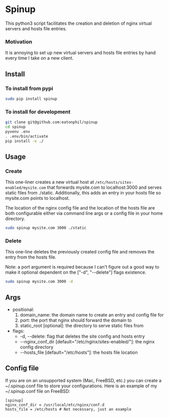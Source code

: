 # Spinup

This python3 script facilitates the creation and deletion of nginx virtual servers
and hosts file entries.

### Motivation

It is annoying to set up new virtual servers and hosts file entries by hand
every time I take on a new client.

## Install

### To install from pypi

```bash
sudo pip install spinup
```

### To install for development

```bash
git clone git@github.com:eatonphil/spinup
cd spinup
pyvenv .env
. .env/bin/activate
pip install -e ./
```

## Usage

### Create

This one-liner creates a new virtual host at `/etc/hosts/sites-enabled/mysite.com`
that forwards mysite.com to localhost:3000 and serves static files from ./static.
Additionally, this adds an entry in your hosts file so mysite.com points to
localhost.

The location of the nginx config file and the location of the hosts file are
both configurable either via command line args or a config file in your home
directory.

```bash
sudo spinup mysite.com 3000 ./static
```

### Delete

This one-line deletes the previously created config file and removes the entry
from the hosts file.

Note: a port argument is required because I can't figure out a good way to
make it optional dependent on the ["-d", "--delete"] flags existence.

```bash
sudo spinup mysite.com 3000 -d
```

## Args

* positional:
    1. domain_name: the domain name to create an entry and config file for
    2. port: the port that nginx should forward the domain to
    3. static_root [optional]: the directory to serve static files from
* flags:
    * -d, --delete: flag that deletes the site config and hosts entry
    * --nginx_conf_dir [default="/etc/nginx/sites-enabled/"]: the nginx config directory
    * --hosts_file [default="/etc/hosts"]: the hosts file location

## Config file

If you are on an unsupported system (Mac, FreeBSD, etc.) you can create a
~/.spinup.conf file to store your configurations. Here is an example of my
~/.spinup.conf file on FreeBSD:

```
[spinup]
nginx_conf_dir = /usr/local/etc/nginx/conf.d
hosts_file = /etc/hosts # Not necessary, just an example
```
